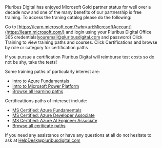 Pluribus Digital has enjoyed Microsoft Gold partner status for well over a decade now and one of the many benefits of our partnership is free training. To access the traning catalog please do the following:
 
Go to [https://learn.microsoft.com/?whr=uri:MicrosoftAccount](https://learn.microsoft.com/) and login using your Pluribus Digital Office 365 credentials(youremail@pluribusdigital.com and password)
Click Training to view training paths and courses. 
Click Certifications and browse by role or category for certification paths

If you pursue a certification Pluribus Digital will reimburse test costs so do not be shy, take the tests!

Some training paths of particularly interest are:
* [Intro to Azure Fundamentals](https://learn.microsoft.com/en-us/training/modules/intro-to-azure-fundamentals/)
* [Intro to Microsoft Power Platform](https://learn.microsoft.com/en-us/training/modules/introduction-power-platform/)
* [Browse all learning paths](https://learn.microsoft.com/en-us/training/browse/)

Certificattions paths of intereset include:
* [MS Certified: Azure Fundamentals](https://learn.microsoft.com/en-us/certifications/azure-fundamentals/)
* [MS Certified: Azure Developer Associate](https://learn.microsoft.com/en-us/certifications/azure-developer/)
* [MS Certified: Azure AI Engineer Associate](https://learn.microsoft.com/en-us/certifications/azure-ai-engineer/)
* [Browse all ceriticate paths](https://learn.microsoft.com/en-us/certifications/browse/)

If you need any assistance or have any questions at all do not hesitate to ask at HelpDesk@pluribusdigital.com

